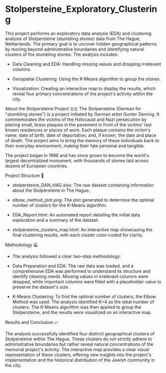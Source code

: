 # Stolpersteine_Exploratory_Clustering
This project performs an exploratory data analysis (EDA) and clustering analysis of Stolpersteine (stumbling stones) data from The Hague, Netherlands.
The primary goal is to uncover hidden geographical patterns by moving beyond administrative boundaries and identifying natural clusters of the stumbling stones. The analysis includes:

- Data Cleaning and EDA: Handling missing values and dropping irrelevant columns.

- Geospatial Clustering: Using the K-Means algorithm to group the stones.

- Visualization: Creating an interactive map to display the results, which reveal four primary concentrations of the project's activity within the city.

About the Stolpersteine Project 🇩🇪
The Stolpersteine (German for "stumbling stones") is a project initiated by German artist Gunter Demnig. It commemorates the victims of the Holocaust and Nazi persecution by placing small, brass plaques in the pavement in front of the victims' last known residences or places of work. Each plaque contains the victim's name, date of birth, date of deportation, and, if known, the date and place of death. The project aims to bring the memory of these individuals back to their everyday environment, making their fate personal and tangible.

The project began in 1996 and has since grown to become the world's largest decentralized monument, with thousands of stones laid across dozens of European countries.

Project Structure 📂

- stolpersteine_DAN_HAG.xlsx: The raw dataset containing information about the Stolpersteine in The Hague.

- elbow_method_plot.png: The plot generated to determine the optimal number of clusters for the K-Means algorithm.

- EDA_Report.html: An automated report detailing the initial data exploration and a summary of the dataset.

- stolpersteine_clusters_map.html: An interactive map showcasing the final clustering results, with each cluster color-coded for clarity.

Methodology 💻

- The analysis followed a clear two-step methodology:

- Data Preparation and EDA: The raw data was loaded, and a comprehensive EDA was performed to understand its structure and identify cleaning needs. Missing values in irrelevant columns were dropped, while important columns were filled with a placeholder value to preserve the dataset's size.

- K-Means Clustering: To find the optimal number of clusters, the Elbow Method was used. The analysis identified K=4 as the ideal number of clusters. The K-Means algorithm was then applied to group the Stolpersteine, and the results were visualized on an interactive map.

Results and Conclusion 📈

The analysis successfully identified four distinct geographical clusters of Stolpersteine within The Hague. These clusters do not strictly adhere to administrative boundaries but rather reveal natural concentrations of the memorial project's activity. The interactive map provides a clear visual representation of these clusters, offering new insights into the project's implementation and the historical distribution of the Jewish community in the city.
